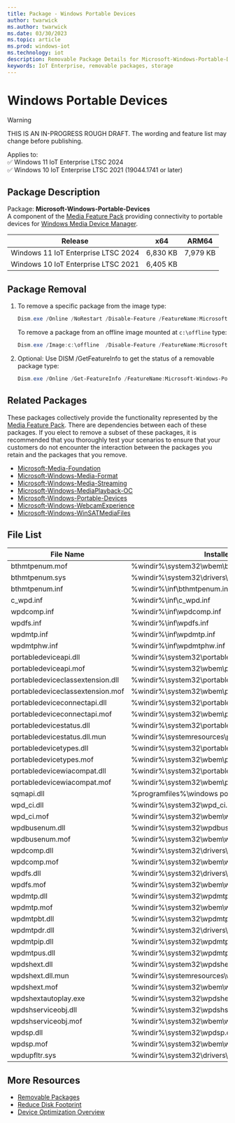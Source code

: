 ```yaml
---
title: Package - Windows Portable Devices
author: twarwick
ms.author: twarwick
ms.date: 03/30/2023
ms.topic: article
ms.prod: windows-iot
ms.technology: iot
description: Removable Package Details for Microsoft-Windows-Portable-Devices
keywords: IoT Enterprise, removable packages, storage
---
```


# Windows Portable Devices

> [!WARNING]
> THIS IS AN IN-PROGRESS ROUGH DRAFT. The wording and feature list may change before publishing.

Applies to:  
✅ Windows 11 IoT Enterprise LTSC 2024  
✅ Windows 10 IoT Enterprise LTSC 2021 (19044.1741 or later)  

## Package Description

Package: **Microsoft-Windows-Portable-Devices** </br> A component of the [Media Feature Pack](/windows/win32/wmdm/windows-media-device-manager-architecture) providing connectivity to portable devices for [Windows Media Device Manager](/windows/win32/wmdm/windows-media-device-manager-architecture).

| Release                             |   x64     |    ARM64    |
|-------------------------------------|:---------:|:-----------:|
| Windows 11 IoT Enterprise LTSC 2024 | 6,830 KB  | 7,979 KB    |
| Windows 10 IoT Enterprise LTSC 2021 | 6,405 KB  |             |

## Package Removal

1. To remove a specific package from the image type:

   ```powershell
   Dism.exe /Online /NoRestart /Disable-Feature /FeatureName:Microsoft-Windows-Portable-Devices /PackageName:@Package
   ````

   To remove a package from an offline image mounted at `c:\offline` type:

   ```powershell
   Dism.exe /Image:c:\offline  /Disable-Feature /FeatureName:Microsoft-Windows-Portable-Devices /PackageName:@Package
   ```

1. Optional: Use DISM /GetFeatureInfo to get the status of a removable package type:

   ```powershell
   Dism.exe /Online /Get-FeatureInfo /FeatureName:Microsoft-Windows-Portable-Devices /PackageName:@Package
   ````

## Related Packages

These packages collectively provide the functionality represented by the [Media Feature Pack](/windows/win32/wmdm/windows-media-device-manager-architecture).  There are dependencies between each of these packages. If you elect to remove a subset of these packages, it is recommended that you thoroughly test your scenarios to ensure that your customers do not encounter the interaction between the packages you retain and the packages that you remove.

- [Microsoft-Media-Foundation](Microsoft-Media-Foundation.md)
- [Microsoft-Windows-Media-Format](Microsoft-Windows-Media-Format.md)
- [Microsoft-Windows-Media-Streaming](Microsoft-Windows-Media-Streaming.md)
- [Microsoft-Windows-MediaPlayback-OC](Microsoft-Windows-MediaPlayback-OC.md)
- [Microsoft-Windows-Portable-Devices](Microsoft-Windows-Portable-Devices.md)
- [Microsoft-Windows-WebcamExperience](Microsoft-Windows-WebcamExperience.md)
- [Microsoft-Windows-WinSATMediaFiles](Microsoft-Windows-WinSATMediaFiles.md)

## File List

| File Name                         | Installed Location |
|-----------------------------------|--------------------|
| bthmtpenum.mof                    | %windir%\system32\wbem\bthmtpenum.mof |
| bthmtpenum.sys                    | %windir%\system32\drivers\bthmtpenum.sys |
| bthmtpenum.inf                    | %windir%\inf\bthmtpenum.inf |
| c_wpd.inf                         | %windir%\inf\c_wpd.inf |
| wpdcomp.inf                       | %windir%\inf\wpdcomp.inf |
| wpdfs.inf                         | %windir%\inf\wpdfs.inf |
| wpdmtp.inf                        | %windir%\inf\wpdmtp.inf |
| wpdmtphw.inf                      | %windir%\inf\wpdmtphw.inf |
| portabledeviceapi.dll             | %windir%\system32\portabledeviceapi.dll |
| portabledeviceapi.mof             | %windir%\system32\wbem\portabledeviceapi.mof |
| portabledeviceclassextension.dll  | %windir%\system32\portabledeviceclassextension.dll |
| portabledeviceclassextension.mof  | %windir%\system32\wbem\portabledeviceclassextension.mof |
| portabledeviceconnectapi.dll      | %windir%\system32\portabledeviceconnectapi.dll |
| portabledeviceconnectapi.mof      | %windir%\system32\wbem\portabledeviceconnectapi.mof |
| portabledevicestatus.dll          | %windir%\system32\portabledevicestatus.dll |
| portabledevicestatus.dll.mun      | %windir%\systemresources\portabledevicestatus.dll.mun |
| portabledevicetypes.dll           | %windir%\system32\portabledevicetypes.dll |
| portabledevicetypes.mof           | %windir%\system32\wbem\portabledevicetypes.mof |
| portabledevicewiacompat.dll       | %windir%\system32\portabledevicewiacompat.dll |
| portabledevicewiacompat.mof       | %windir%\system32\wbem\portabledevicewiacompat.mof |
| sqmapi.dll                        | %programfiles%\windows portable devices\sqmapi.dll |
| wpd_ci.dll                        | %windir%\system32\wpd_ci.dll |
| wpd_ci.mof                        | %windir%\system32\wbem\wpd_ci.mof |
| wpdbusenum.dll                    | %windir%\system32\wpdbusenum.dll |
| wpdbusenum.mof                    | %windir%\system32\wbem\wpdbusenum.mof |
| wpdcomp.dll                       | %windir%\system32\drivers\umdf\wpdcomp.dll |
| wpdcomp.mof                       | %windir%\system32\wbem\wpdcomp.mof |
| wpdfs.dll                         | %windir%\system32\drivers\umdf\wpdfs.dll |
| wpdfs.mof                         | %windir%\system32\wbem\wpdfs.mof |
| wpdmtp.dll                        | %windir%\system32\wpdmtp.dll |
| wpdmtp.mof                        | %windir%\system32\wbem\wpdmtp.mof |
| wpdmtpbt.dll                      | %windir%\system32\wpdmtpbt.dll |
| wpdmtpdr.dll                      | %windir%\system32\drivers\umdf\wpdmtpdr.dll |
| wpdmtpip.dll                      | %windir%\system32\wpdmtpip.dll |
| wpdmtpus.dll                      | %windir%\system32\wpdmtpus.dll |
| wpdshext.dll                      | %windir%\system32\wpdshext.dll |
| wpdshext.dll.mun                  | %windir%\systemresources\wpdshext.dll.mun |
| wpdshext.mof                      | %windir%\system32\wbem\wpdshext.mof |
| wpdshextautoplay.exe              | %windir%\system32\wpdshextautoplay.exe |
| wpdshserviceobj.dll               | %windir%\system32\wpdshserviceobj.dll |
| wpdshserviceobj.mof               | %windir%\system32\wbem\wpdshserviceobj.mof |
| wpdsp.dll                         | %windir%\system32\wpdsp.dll |
| wpdsp.mof                         | %windir%\system32\wbem\wpdsp.mof |
| wpdupfltr.sys                     | %windir%\system32\drivers\wpdupfltr.sys |

## More Resources

- [Removable Packages](../Removable-Packages.md)
- [Reduce Disk Footprint](../Reduce-Disk-Footprint.md)
- [Device Optimization Overview](../Overview.md)
